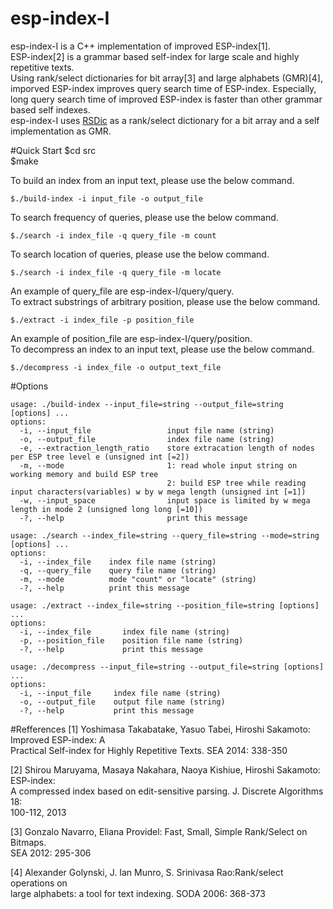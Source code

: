 # esp-index-I  
esp-index-I is a C++ implementation of improved ESP-index[1].  
ESP-index[2] is a grammar based self-index for large scale and highly repetitive texts.  
Using rank/select dictionaries for bit array[3] and large alphabets (GMR)[4],
imporved ESP-index improves query search time of ESP-index.
Especially, long query search time of improved ESP-index is faster than other grammar based self indexes.  
esp-index-I uses [RSDic](https://code.google.com/p/rsdic/) as a rank/select dictionary for a bit array
and a self implementation as GMR.

#Quick Start
    $cd src  
    $make

To build an index from an input text, please use the below command.  
    
    $./build-index -i input_file -o output_file  
    
To search frequency of queries, please use the below command.

    $./search -i index_file -q query_file -m count

To search location of queries, please use the below command.
  
    $./search -i index_file -q query_file -m locate

An example of query_file are esp-index-I/query/query.  
To extract substrings of arbitrary position, please use the below command.

    $./extract -i index_file -p position_file

An example of position_file are esp-index-I/query/position.  
To decompress an index to an input text, please use the below command.

    $./decompress -i index_file -o output_text_file

#Options
```
usage: ./build-index --input_file=string --output_file=string [options] ... 
options:
  -i, --input_file                 input file name (string)
  -o, --output_file                index file name (string)
  -e, --extraction_length_ratio    store extracation length of nodes per ESP tree level e (unsigned int [=2])
  -m, --mode                       1: read whole input string on working memory and build ESP tree
                                   2: build ESP tree while reading input characters(variables) w by w mega length (unsigned int [=1])
  -w, --input_space                input space is limited by w mega length in mode 2 (unsigned long long [=10])
  -?, --help                       print this message
```

```
usage: ./search --index_file=string --query_file=string --mode=string [options] ... 
options:
  -i, --index_file    index file name (string)
  -q, --query_file    query file name (string)
  -m, --mode          mode "count" or "locate" (string)
  -?, --help          print this message
```

```
usage: ./extract --index_file=string --position_file=string [options] ... 
options:
  -i, --index_file       index file name (string)
  -p, --position_file    position file name (string)
  -?, --help             print this message
```

```
usage: ./decompress --input_file=string --output_file=string [options] ... 
options:
  -i, --input_file     index file name (string)
  -o, --output_file    output file name (string)
  -?, --help           print this message
```

#Refferences
[1] Yoshimasa Takabatake, Yasuo Tabei, Hiroshi Sakamoto: Improved ESP-index: A  
Practical Self-index for Highly Repetitive Texts. SEA 2014: 338-350

[2] Shirou Maruyama, Masaya Nakahara, Naoya Kishiue, Hiroshi Sakamoto: ESP-index:  
A compressed index based on edit-sensitive parsing. J. Discrete Algorithms 18:  
100-112, 2013

[3]  Gonzalo Navarro, Eliana Providel: Fast, Small, Simple Rank/Select on Bitmaps.  
SEA 2012: 295-306

[4] Alexander Golynski, J. Ian Munro, S. Srinivasa Rao:Rank/select operations on  
large alphabets: a tool for text indexing. SODA 2006: 368-373  

